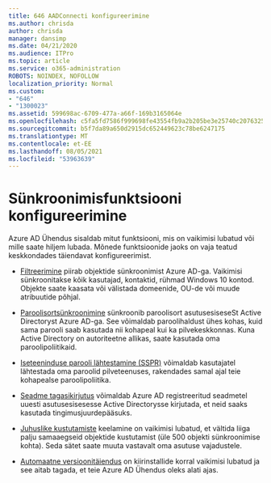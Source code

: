 ```yaml
---
title: 646 AADConnecti konfigureerimine
ms.author: chrisda
author: chrisda
manager: dansimp
ms.date: 04/21/2020
ms.audience: ITPro
ms.topic: article
ms.service: o365-administration
ROBOTS: NOINDEX, NOFOLLOW
localization_priority: Normal
ms.custom:
- "646"
- "1300023"
ms.assetid: 599698ac-6709-477a-a66f-169b3165064e
ms.openlocfilehash: c5fa5fd7586f999698fe43554fb9a2b205be3e25740c20763254a38d41297e0c
ms.sourcegitcommit: b5f7da89a650d2915dc652449623c78be6247175
ms.translationtype: MT
ms.contentlocale: et-EE
ms.lasthandoff: 08/05/2021
ms.locfileid: "53963639"
---
```

# <a name="configure-sync-features"></a>Sünkroonimisfunktsiooni konfigureerimine

Azure AD Ühendus sisaldab mitut funktsiooni, mis on vaikimisi lubatud või mille saate hiljem lubada. Mõnede funktsioonide jaoks on vaja teatud keskkondades täiendavat konfigureerimist.

- [Filtreerimine](https://docs.microsoft.com/azure/active-directory/connect/active-directory-aadconnectsync-configure-filtering) piirab objektide sünkroonimist Azure AD-ga. Vaikimisi sünkroonitakse kõik kasutajad, kontaktid, rühmad Windows 10 kontod. Objekte saate kaasata või välistada domeenide, OU-de või muude atribuutide põhjal.

- [Paroolisortsünkroonimine](https://docs.microsoft.com/azure/active-directory/connect/active-directory-aadconnectsync-implement-password-hash-synchronization) sünkroonib paroolisort asutusesiseseSt Active Directoryst Azure AD-ga. See võimaldab paroolihaldust ühes kohas, kuid sama parooli saab kasutada nii kohapeal kui ka pilvekeskkonnas. Kuna Active Directory on autoriteetne allikas, saate kasutada oma paroolipoliitikaid.

- [Iseteeninduse parooli lähtestamine (SSPR)](https://docs.microsoft.com/azure/active-directory/authentication/quickstart-sspr) võimaldab kasutajatel lähtestada oma paroolid pilveteenuses, rakendades samal ajal teie kohapealse paroolipoliitika.

- [Seadme tagasikirjutus](https://docs.microsoft.com/azure/active-directory/connect/active-directory-aadconnect-feature-device-writeback) võimaldab Azure AD registreeritud seadmetel uuesti asutusesisesesse Active Directorysse kirjutada, et neid saaks kasutada tingimusjuurdepääsuks.

- [Juhuslike kustutamiste](https://docs.microsoft.com/azure/active-directory/connect/active-directory-aadconnectsync-feature-prevent-accidental-deletes) keelamine on vaikimisi lubatud, et vältida liiga palju samaaegseid objektide kustutamist (üle 500 objekti sünkroonimise kohta). Seda sätet saate muuta vastavalt oma asutuse vajadustele.

- [Automaatne versioonitäiendus](https://docs.microsoft.com/azure/active-directory/connect/active-directory-aadconnect-feature-automatic-upgrade) on kiirinstallide korral vaikimisi lubatud ja see aitab tagada, et teie Azure AD Ühendus oleks alati ajas.
